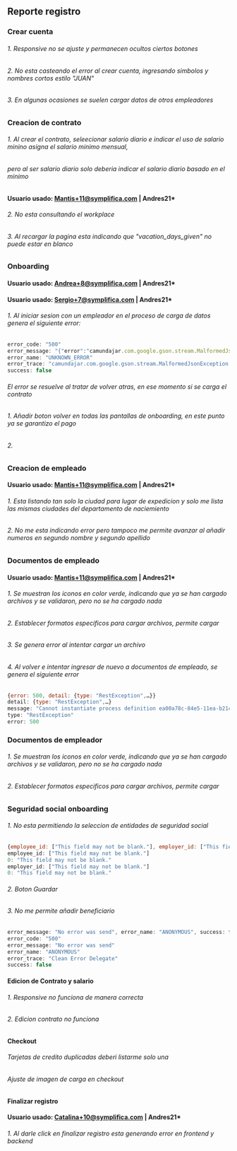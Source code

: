 ## Reporte registro

### Crear cuenta

###### 1. Responsive no se ajuste y permanecen ocultos ciertos botones
###### 2. No esta casteando el error al crear cuenta, ingresando simbolos y nombres cortos estilo "JUAN"
###### 3. En algunas ocasiones se suelen cargar datos de otros empleadores

### Creacion de contrato

###### 1. Al crear el contrato, seleecionar salario diario e indicar el uso de salario minino asigna el salario minimo mensual, 
###### pero al ser salario diario solo deberia indicar el salario diario basado en el minimo

#### Usuario usado: Mantis+11@symplifica.com | Andres21*
###### 2. No esta consultando el workplace
###### 3. Al recargar la pagina esta indicando que "vacation_days_given" no puede estar en blanco 

### Onboarding

#### Usuario usado: Andrea+8@symplifica.com | Andres21*
#### Usuario usado: Sergio+7@symplifica.com | Andres21*
###### 1. Al iniciar sesion con un empleador en el proceso de carga de datos genera el siguiente error:
```javascript
error_code: "500"
error_message: "{"error":"camundajar.com.google.gson.stream.MalformedJsonException: Use JsonReader.setLenient(true) to accept malformed JSON at line 1 column 10 path $", "url":"https://service-sycorecolombiadomestics/colombia/contract_detail//", "params":"null", "method":"GET"}"
error_name: "UNKNOWN_ERROR"
error_trace: "camundajar.com.google.gson.stream.MalformedJsonException: Use JsonReader.setLenient(true) to accept malformed JSON at line 1 column 10 path $"
success: false
```
###### El error se resuelve al tratar de volver atras, en ese momento si se carga el contrato
###### 1. Añadir boton volver en todas las pantallas de onboarding, en este punto ya se garantizo el pago
###### 2. 

### Creacion de empleado
#### Usuario usado: Mantis+11@symplifica.com | Andres21*
###### 1. Esta listando tan solo la ciudad para lugar de expedicion y solo me lista las mismas ciudades del departamento de naciemiento
###### 2. No me esta indicando error pero tampoco me permite avanzar al añadir numeros en segundo nombre y segundo apellido

### Documentos de empleado
#### Usuario usado: Mantis+11@symplifica.com | Andres21*
###### 1. Se muestran los iconos en color verde, indicando que ya se han cargado archivos y se validaron, pero no se ha cargado nada
###### 2. Establecer formatos especificos para cargar archivos, permite cargar 
###### 3. Se genera error al intentar cargar un archivo
###### 4. Al volver e intentar ingresar de nuevo a documentos de empleado, se genera el siguiente error
```javascript
{error: 500, detail: {type: "RestException",…}}
detail: {type: "RestException",…}
message: "Cannot instantiate process definition ea00a78c-84e5-11ea-b21c-120dfe734381: couldn't execute event listener : The request has [response_code ,health_subscription_type ,contract_id ,contract ,contracts ,employee_documents ,client_id ,token ,contract_type ,response ,employee_id ,vendor_id ,retirement_subscription_type ,client ,id_type ,beneficiaries], but expected [ contract ,beneficiary_documents ,employee_documents ,beneficiaries]"
type: "RestException"
error: 500
```

### Documentos de empleador
###### 1. Se muestran los iconos en color verde, indicando que ya se han cargado archivos y se validaron, pero no se ha cargado nada
###### 2. Establecer formatos especificos para cargar archivos, permite cargar

### Seguridad social onboarding
###### 1. No esta permitiendo la seleccion de entidades de seguridad social
```javascript
{employee_id: ["This field may not be blank."], employer_id: ["This field may not be blank."]}
employee_id: ["This field may not be blank."]
0: "This field may not be blank."
employer_id: ["This field may not be blank."]
0: "This field may not be blank."
```
###### 2. Boton Guardar

###### 3. No me permite añadir beneficiario
```javascript
error_message: "No error was send", error_name: "ANONYMOUS", success: false, error_code: "500",…}
error_code: "500"
error_message: "No error was send"
error_name: "ANONYMOUS"
error_trace: "Clean Error Delegate"
success: false
```

#### Edicion de Contrato y salario
###### 1. Responsive no funciona de manera correcta
###### 2. Edicion contrato no funciona

#### Checkout
###### Tarjetas de credito duplicadas deberi listarme solo una
###### Ajuste de imagen de carga en checkout


#### Finalizar registro
#### Usuario usado: Catalina+10@symplifica.com | Andres21*
###### 1. Al darle click en finalizar registro esta generando error en frontend y backend


